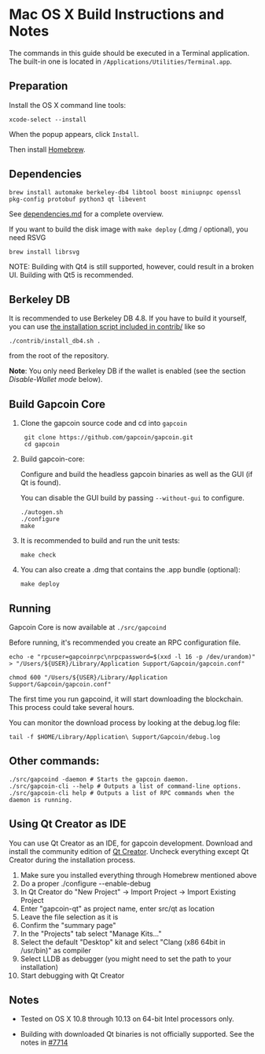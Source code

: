 Mac OS X Build Instructions and Notes
====================================
The commands in this guide should be executed in a Terminal application.
The built-in one is located in `/Applications/Utilities/Terminal.app`.

Preparation
-----------
Install the OS X command line tools:

`xcode-select --install`

When the popup appears, click `Install`.

Then install [Homebrew](https://brew.sh).

Dependencies
----------------------

    brew install automake berkeley-db4 libtool boost miniupnpc openssl pkg-config protobuf python3 qt libevent

See [dependencies.md](dependencies.md) for a complete overview.

If you want to build the disk image with `make deploy` (.dmg / optional), you need RSVG

    brew install librsvg

NOTE: Building with Qt4 is still supported, however, could result in a broken UI. Building with Qt5 is recommended.

Berkeley DB
-----------
It is recommended to use Berkeley DB 4.8. If you have to build it yourself,
you can use [the installation script included in contrib/](/contrib/install_db4.sh)
like so

```shell
./contrib/install_db4.sh .
```

from the root of the repository.

**Note**: You only need Berkeley DB if the wallet is enabled (see the section *Disable-Wallet mode* below).

Build Gapcoin Core
------------------------

1. Clone the gapcoin source code and cd into `gapcoin`

        git clone https://github.com/gapcoin/gapcoin.git
        cd gapcoin

2.  Build gapcoin-core:

    Configure and build the headless gapcoin binaries as well as the GUI (if Qt is found).

    You can disable the GUI build by passing `--without-gui` to configure.

        ./autogen.sh
        ./configure
        make

3.  It is recommended to build and run the unit tests:

        make check

4.  You can also create a .dmg that contains the .app bundle (optional):

        make deploy

Running
-------

Gapcoin Core is now available at `./src/gapcoind`

Before running, it's recommended you create an RPC configuration file.

    echo -e "rpcuser=gapcoinrpc\nrpcpassword=$(xxd -l 16 -p /dev/urandom)" > "/Users/${USER}/Library/Application Support/Gapcoin/gapcoin.conf"

    chmod 600 "/Users/${USER}/Library/Application Support/Gapcoin/gapcoin.conf"

The first time you run gapcoind, it will start downloading the blockchain. This process could take several hours.

You can monitor the download process by looking at the debug.log file:

    tail -f $HOME/Library/Application\ Support/Gapcoin/debug.log

Other commands:
-------

    ./src/gapcoind -daemon # Starts the gapcoin daemon.
    ./src/gapcoin-cli --help # Outputs a list of command-line options.
    ./src/gapcoin-cli help # Outputs a list of RPC commands when the daemon is running.

Using Qt Creator as IDE
------------------------
You can use Qt Creator as an IDE, for gapcoin development.
Download and install the community edition of [Qt Creator](https://www.qt.io/download/).
Uncheck everything except Qt Creator during the installation process.

1. Make sure you installed everything through Homebrew mentioned above
2. Do a proper ./configure --enable-debug
3. In Qt Creator do "New Project" -> Import Project -> Import Existing Project
4. Enter "gapcoin-qt" as project name, enter src/qt as location
5. Leave the file selection as it is
6. Confirm the "summary page"
7. In the "Projects" tab select "Manage Kits..."
8. Select the default "Desktop" kit and select "Clang (x86 64bit in /usr/bin)" as compiler
9. Select LLDB as debugger (you might need to set the path to your installation)
10. Start debugging with Qt Creator

Notes
-----

* Tested on OS X 10.8 through 10.13 on 64-bit Intel processors only.

* Building with downloaded Qt binaries is not officially supported. See the notes in [#7714](https://github.com/bitcoin/bitcoin/issues/7714)
